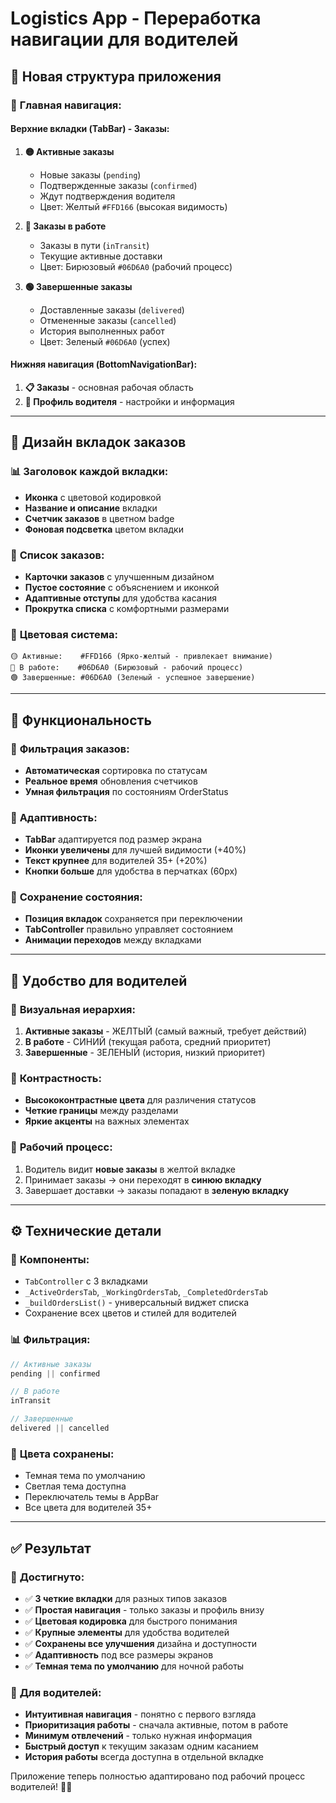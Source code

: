 # Logistics App - Переработка навигации для водителей

## 🚛 Новая структура приложения

### 📱 **Главная навигация:**

#### **Верхние вкладки (TabBar) - Заказы:**
1. **🟡 Активные заказы** 
   - Новые заказы (`pending`)
   - Подтвержденные заказы (`confirmed`) 
   - Ждут подтверждения водителя
   - Цвет: Желтый `#FFD166` (высокая видимость)

2. **🔵 Заказы в работе**
   - Заказы в пути (`inTransit`)
   - Текущие активные доставки
   - Цвет: Бирюзовый `#06D6A0` (рабочий процесс)

3. **🟢 Завершенные заказы**
   - Доставленные заказы (`delivered`)
   - Отмененные заказы (`cancelled`)
   - История выполненных работ
   - Цвет: Зеленый `#06D6A0` (успех)

#### **Нижняя навигация (BottomNavigationBar):**
1. **📋 Заказы** - основная рабочая область
2. **👤 Профиль водителя** - настройки и информация

---

## 🎨 **Дизайн вкладок заказов**

### 📊 **Заголовок каждой вкладки:**
- **Иконка** с цветовой кодировкой
- **Название и описание** вкладки
- **Счетчик заказов** в цветном badge
- **Фоновая подсветка** цветом вкладки

### 📝 **Список заказов:**
- **Карточки заказов** с улучшенным дизайном
- **Пустое состояние** с объяснением и иконкой
- **Адаптивные отступы** для удобства касания
- **Прокрутка списка** с комфортными размерами

### 🎯 **Цветовая система:**
```
🟡 Активные:    #FFD166 (Ярко-желтый - привлекает внимание)
🔵 В работе:    #06D6A0 (Бирюзовый - рабочий процесс) 
🟢 Завершенные: #06D6A0 (Зеленый - успешное завершение)
```

---

## 🚀 **Функциональность**

### 🔄 **Фильтрация заказов:**
- **Автоматическая** сортировка по статусам
- **Реальное время** обновления счетчиков
- **Умная фильтрация** по состояниям OrderStatus

### 📱 **Адаптивность:**
- **TabBar** адаптируется под размер экрана
- **Иконки увеличены** для лучшей видимости (+40%)
- **Текст крупнее** для водителей 35+ (+20%)
- **Кнопки больше** для удобства в перчатках (60px)

### 💾 **Сохранение состояния:**
- **Позиция вкладок** сохраняется при переключении
- **TabController** правильно управляет состоянием
- **Анимации переходов** между вкладками

---

## 🎯 **Удобство для водителей**

### 👀 **Визуальная иерархия:**
1. **Активные заказы** - ЖЕЛТЫЙ (самый важный, требует действий)
2. **В работе** - СИНИЙ (текущая работа, средний приоритет)  
3. **Завершенные** - ЗЕЛЕНЫЙ (история, низкий приоритет)

### 🎨 **Контрастность:**
- **Высококонтрастные цвета** для различения статусов
- **Четкие границы** между разделами
- **Яркие акценты** на важных элементах

### 🚛 **Рабочий процесс:**
1. Водитель видит **новые заказы** в желтой вкладке
2. Принимает заказы → они переходят в **синюю вкладку**
3. Завершает доставки → заказы попадают в **зеленую вкладку**

---

## ⚙️ **Технические детали**

### 🔧 **Компоненты:**
- `TabController` с 3 вкладками
- `_ActiveOrdersTab`, `_WorkingOrdersTab`, `_CompletedOrdersTab`
- `_buildOrdersList()` - универсальный виджет списка
- Сохранение всех цветов и стилей для водителей

### 📊 **Фильтрация:**
```dart
// Активные заказы
pending || confirmed

// В работе  
inTransit

// Завершенные
delivered || cancelled
```

### 🎨 **Цвета сохранены:**
- Темная тема по умолчанию
- Светлая тема доступна
- Переключатель темы в AppBar
- Все цвета для водителей 35+

---

## ✅ **Результат**

### 🎯 **Достигнуто:**
- ✅ **3 четкие вкладки** для разных типов заказов
- ✅ **Простая навигация** - только заказы и профиль внизу
- ✅ **Цветовая кодировка** для быстрого понимания
- ✅ **Крупные элементы** для удобства водителей
- ✅ **Сохранены все улучшения** дизайна и доступности
- ✅ **Адаптивность** под все размеры экранов
- ✅ **Темная тема по умолчанию** для ночной работы

### 🚛 **Для водителей:**
- **Интуитивная навигация** - понятно с первого взгляда
- **Приоритизация работы** - сначала активные, потом в работе
- **Минимум отвлечений** - только нужная информация
- **Быстрый доступ** к текущим заказам одним касанием
- **История работы** всегда доступна в отдельной вкладке

Приложение теперь полностью адаптировано под рабочий процесс водителей! 🚚✨
